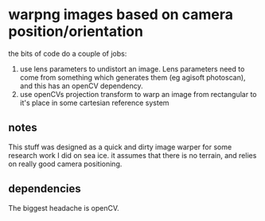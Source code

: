# warpng images based on camera position/orientation

the bits of code do a couple of jobs:

1. use lens parameters to undistort an image. Lens parameters need to come from something which generates them (eg agisoft photoscan), and this has an openCV dependency.
2. use openCVs projection transform to warp an image from rectangular to it's place in some cartesian reference system

## notes

This stuff was designed as a quick and dirty image warper for some research work I did on sea ice. it assumes that there is no terrain, and relies on really good camera positioning.

## dependencies

The biggest headache is openCV.
